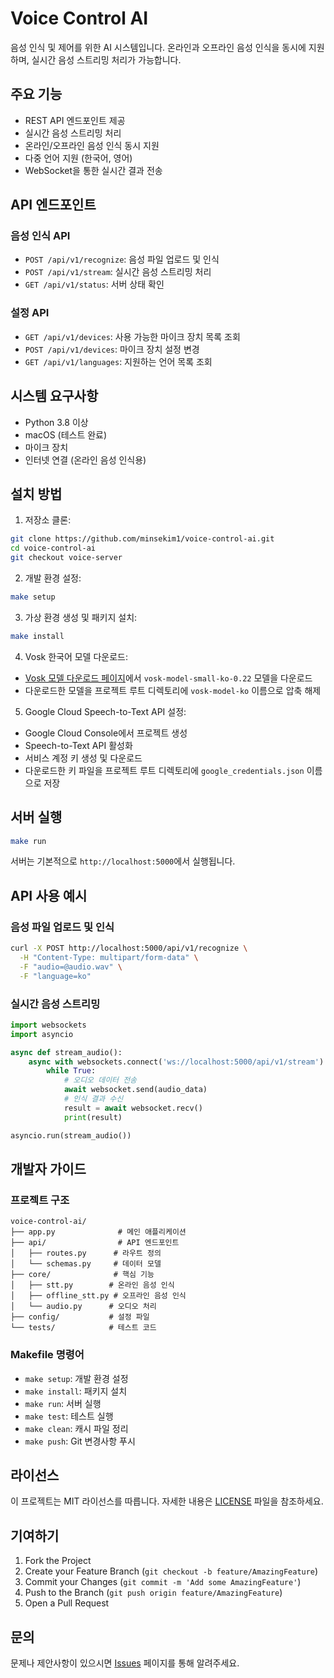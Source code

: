 # Voice Control AI

음성 인식 및 제어를 위한 AI 시스템입니다. 온라인과 오프라인 음성 인식을 동시에 지원하며, 실시간 음성 스트리밍 처리가 가능합니다.

## 주요 기능

- REST API 엔드포인트 제공
- 실시간 음성 스트리밍 처리
- 온라인/오프라인 음성 인식 동시 지원
- 다중 언어 지원 (한국어, 영어)
- WebSocket을 통한 실시간 결과 전송

## API 엔드포인트

### 음성 인식 API
- `POST /api/v1/recognize`: 음성 파일 업로드 및 인식
- `POST /api/v1/stream`: 실시간 음성 스트리밍 처리
- `GET /api/v1/status`: 서버 상태 확인

### 설정 API
- `GET /api/v1/devices`: 사용 가능한 마이크 장치 목록 조회
- `POST /api/v1/devices`: 마이크 장치 설정 변경
- `GET /api/v1/languages`: 지원하는 언어 목록 조회

## 시스템 요구사항

- Python 3.8 이상
- macOS (테스트 완료)
- 마이크 장치
- 인터넷 연결 (온라인 음성 인식용)

## 설치 방법

1. 저장소 클론:
```bash
git clone https://github.com/minsekim1/voice-control-ai.git
cd voice-control-ai
git checkout voice-server
```

2. 개발 환경 설정:
```bash
make setup
```

3. 가상 환경 생성 및 패키지 설치:
```bash
make install
```

4. Vosk 한국어 모델 다운로드:
- [Vosk 모델 다운로드 페이지](https://alphacephei.com/vosk/models)에서 `vosk-model-small-ko-0.22` 모델을 다운로드
- 다운로드한 모델을 프로젝트 루트 디렉토리에 `vosk-model-ko` 이름으로 압축 해제

5. Google Cloud Speech-to-Text API 설정:
- Google Cloud Console에서 프로젝트 생성
- Speech-to-Text API 활성화
- 서비스 계정 키 생성 및 다운로드
- 다운로드한 키 파일을 프로젝트 루트 디렉토리에 `google_credentials.json` 이름으로 저장

## 서버 실행

```bash
make run
```

서버는 기본적으로 `http://localhost:5000`에서 실행됩니다.

## API 사용 예시

### 음성 파일 업로드 및 인식
```bash
curl -X POST http://localhost:5000/api/v1/recognize \
  -H "Content-Type: multipart/form-data" \
  -F "audio=@audio.wav" \
  -F "language=ko"
```

### 실시간 음성 스트리밍
```python
import websockets
import asyncio

async def stream_audio():
    async with websockets.connect('ws://localhost:5000/api/v1/stream') as websocket:
        while True:
            # 오디오 데이터 전송
            await websocket.send(audio_data)
            # 인식 결과 수신
            result = await websocket.recv()
            print(result)

asyncio.run(stream_audio())
```

## 개발자 가이드

### 프로젝트 구조
```
voice-control-ai/
├── app.py              # 메인 애플리케이션
├── api/                # API 엔드포인트
│   ├── routes.py      # 라우트 정의
│   └── schemas.py     # 데이터 모델
├── core/              # 핵심 기능
│   ├── stt.py        # 온라인 음성 인식
│   ├── offline_stt.py # 오프라인 음성 인식
│   └── audio.py      # 오디오 처리
├── config/           # 설정 파일
└── tests/            # 테스트 코드
```

### Makefile 명령어
- `make setup`: 개발 환경 설정
- `make install`: 패키지 설치
- `make run`: 서버 실행
- `make test`: 테스트 실행
- `make clean`: 캐시 파일 정리
- `make push`: Git 변경사항 푸시

## 라이선스

이 프로젝트는 MIT 라이선스를 따릅니다. 자세한 내용은 [LICENSE](LICENSE) 파일을 참조하세요.

## 기여하기

1. Fork the Project
2. Create your Feature Branch (`git checkout -b feature/AmazingFeature`)
3. Commit your Changes (`git commit -m 'Add some AmazingFeature'`)
4. Push to the Branch (`git push origin feature/AmazingFeature`)
5. Open a Pull Request

## 문의

문제나 제안사항이 있으시면 [Issues](https://github.com/minsekim1/voice-control-ai/issues) 페이지를 통해 알려주세요.
